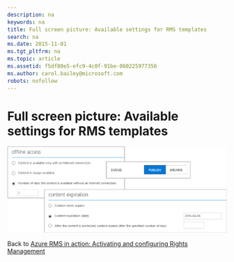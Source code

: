 ```yaml
---
description: na
keywords: na
title: Full screen picture: Available settings for RMS templates
search: na
ms.date: 2015-11-01
ms.tgt_pltfrm: na
ms.topic: article
ms.assetid: f5df80e5-efc9-4c0f-91be-060225977356
ms.author: carol.bailey@microsoft.com
robots: nofollow
---
```

# Full screen picture: Available settings for RMS templates
![](../Image/AzRMS_TemplatesSettings.png)

Back to [Azure RMS in action: Activating and configuring Rights Management](http://technet.microsoft.com/library/jj585026.aspx)

